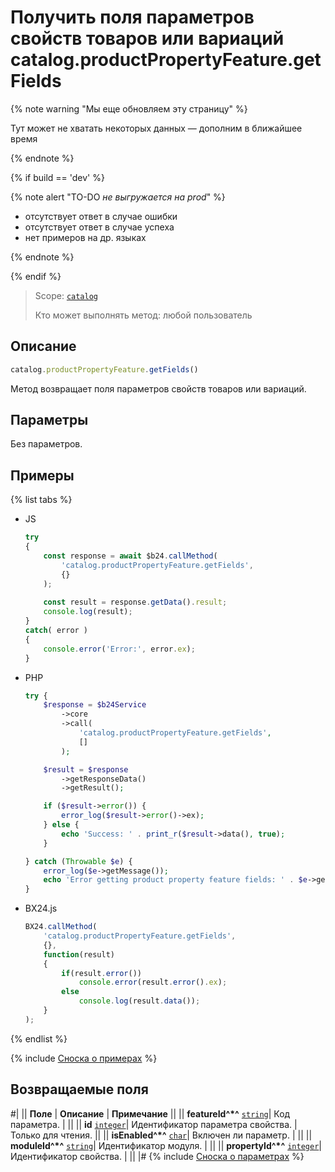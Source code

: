 # Получить поля параметров свойств товаров или вариаций catalog.productPropertyFeature.getFields

{% note warning "Мы еще обновляем эту страницу" %}

Тут может не хватать некоторых данных — дополним в ближайшее время

{% endnote %}

{% if build == 'dev' %}

{% note alert "TO-DO _не выгружается на prod_" %}

- отсутствует ответ в случае ошибки
- отсутствует ответ в случае успеха
- нет примеров на др. языках
  
{% endnote %}

{% endif %}

> Scope: [`catalog`](../../scopes/permissions.md)
>
> Кто может выполнять метод: любой пользователь

## Описание

```js
catalog.productPropertyFeature.getFields()
```

Метод возвращает поля параметров свойств товаров или вариаций.

## Параметры

Без параметров.

## Примеры

{% list tabs %}

- JS


    ```js
    try
    {
    	const response = await $b24.callMethod(
    		'catalog.productPropertyFeature.getFields',
    		{}
    	);
    	
    	const result = response.getData().result;
    	console.log(result);
    }
    catch( error )
    {
    	console.error('Error:', error.ex);
    }
    ```

- PHP


    ```php
    try {
        $response = $b24Service
            ->core
            ->call(
                'catalog.productPropertyFeature.getFields',
                []
            );
    
        $result = $response
            ->getResponseData()
            ->getResult();
    
        if ($result->error()) {
            error_log($result->error()->ex);
        } else {
            echo 'Success: ' . print_r($result->data(), true);
        }
    
    } catch (Throwable $e) {
        error_log($e->getMessage());
        echo 'Error getting product property feature fields: ' . $e->getMessage();
    }
    ```

- BX24.js

    ```js
    BX24.callMethod(
        'catalog.productPropertyFeature.getFields',
        {},
        function(result)
        {
            if(result.error())
                console.error(result.error().ex);
            else
                console.log(result.data());
        }
    );
    ```

{% endlist %}

{% include [Сноска о примерах](../../../_includes/examples.md) %}

## Возвращаемые поля

#|
|| **Поле** | **Описание** | **Примечание** ||
|| **featureId^*^**
[`string`](../../data-types.md)| Код параметра. |  ||
|| **id**
[`integer`](../../data-types.md)| Идентификатор параметра свойства. | Только для чтения. ||
|| **isEnabled^*^**
[`char`](../../data-types.md)| Включен ли параметр. |  ||
|| **moduleId^*^**
[`string`](../../data-types.md)| Идентификатор модуля. |  ||
|| **propertyId^*^**
[`integer`](../../data-types.md)| Идентификатор свойства. |  ||
|#
{% include [Сноска о параметрах](../../../_includes/required.md) %}